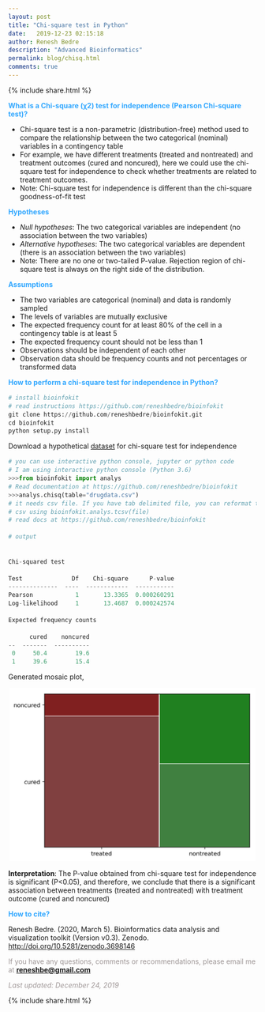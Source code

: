 ```yaml
---
layout: post
title: "Chi-square test in Python"
date:   2019-12-23 02:15:18
author: Renesh Bedre
description: "Advanced Bioinformatics"
permalink: blog/chisq.html
comments: true
---
```

<p>
{% include  share.html %}
</p>

**<span style="color:#33a8ff">What is a Chi-square (χ2) test for independence (Pearson Chi-square test)?</span>**
 - Chi-square test is a non-parametric (distribution-free) method used to compare the relationship between the two 
   categorical (nominal) variables in a contingency table
 - For example, we have different treatments (treated and nontreated) and treatment outcomes (cured and noncured), here
   we could use the chi-square test for independence to check whether treatments are related to treatment outcomes.
 - Note: Chi-square test for independence is different than the chi-square goodness-of-fit test
 
**<span style="color:#33a8ff">Hypotheses</span>**
 - <i>Null hypotheses</i>: The two categorical variables are independent (no association between the two variables)
 - <i>Alternative hypotheses</i>: The two categorical variables are dependent (there is an association between the two variables)
- Note: There are no one or two-tailed P-value. Rejection region of chi-square test is always on the right side of the distribution.
 
**<span style="color:#33a8ff">Assumptions</span>**
- The two variables are categorical (nominal) and data is randomly sampled
- The levels of variables are mutually exclusive 
- The expected frequency count for at least 80% of the cell in a contingency table is at least 5
- The expected frequency count should not be less than 1
- Observations should be independent of each other
- Observation data should be frequency counts and not percentages or transformed data

**<span style="color:#33a8ff">How to perform a chi-square test for independence in Python?</span>**

```python
# install bioinfokit
# read instructions https://github.com/reneshbedre/bioinfokit
git clone https://github.com/reneshbedre/bioinfokit.git
cd bioinfokit
python setup.py install
```   

Download a hypothetical <a href="/myfiles/chisq/drugdata.csv">dataset</a> for chi-square test for independence

```python
# you can use interactive python console, jupyter or python code
# I am using interactive python console (Python 3.6)
>>>from bioinfokit import analys
# Read documentation at https://github.com/reneshbedre/bioinfokit
>>>analys.chisq(table="drugdata.csv")
# it needs csv file. If you have tab delimited file, you can reformat to
# csv using bioinfokit.analys.tcsv(file) 
# read docs at https://github.com/reneshbedre/bioinfokit

# output


Chi-squared test

Test              Df    Chi-square      P-value
--------------  ----  ------------  -----------
Pearson            1       13.3365  0.000260291
Log-likelihood     1       13.4687  0.000242574

Expected frequency counts

      cured    noncured
--  -------  ----------
 0     50.4        19.6
 1     39.6        15.4

``` 

Generated mosaic plot,

<p align="center">
<img src="/myfiles/chisq/mosaic.png" width="500">
</p>

<b>Interpretation</b>: The P-value obtained from chi-square test for independence is significant (P<0.05), and therefore, we conclude 
that there is a significant association between treatments (treated and nontreated) with treatment outcome (cured and noncured)

**<span style="color:#33a8ff">How to cite?</span>**

Renesh Bedre. (2020, March 5). Bioinformatics data analysis and visualization toolkit (Version v0.3). Zenodo. <a href="http://doi.org/10.5281/zenodo.3698146">http://doi.org/10.5281/zenodo.3698146</a>

<span style="color:#9e9696">If you have any questions, comments or recommendations, please email me at 
<b>reneshbe@gmail.com</b></span>
    
<span style="color:#9e9696"><i> Last updated: December 24, 2019</i> </span>    



<p>
{% include  share.html %}
</p>